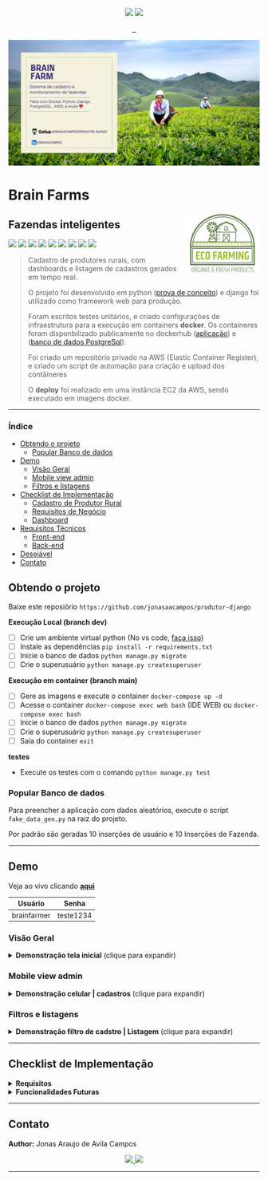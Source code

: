 <p align="center">
<a href='https://github.com/jonasaacampos'><img src='https://img.shields.io/badge/feito%20com%20%E2%9D%A4%20por-jaac-cyan'></a>
<a href='https://www.linkedin.com/in/jonasaacampos'><img src='https://img.shields.io/badge/LinkedIn-Profile-informational?style=flat&logo=linkedin&logoColor=white&color=0D76A8'></a>
</p>

<p align="center">
   <a href='https://github.com/jonasaacampos'>
      <img alt="" src="https://img.shields.io/static/v1?color=blue&label=Python&message=Full-Stack&style=for-the-badge&logo=Python"/>
      <img alt="" src="https://img.shields.io/static/v1?color=blue&label=aws&message=deploy&style=for-the-badge&logo=amazon"/>
      <img alt="" src="https://img.shields.io/static/v1?color=blue&label=docker&message=deploy&style=for-the-badge&logo=docker"/>
      </a>
</p>


![alt text](static/img/brain_farm_cover_repo.png)


<h1>Brain Farms</h1>

<img alt="logo desc..." src="static\img\repo_logo.png" width=150 align=right>



<h2>Fazendas inteligentes</h2>

![](https://img.shields.io/badge/python-informational?style=flat&logo=python&logoColor=white&color=green)
![](https://img.shields.io/badge/django-informational?style=flat&logo=django&logoColor=white&color=green_)
![](https://img.shields.io/badge/docker-informational?style=flat&logo=docker&logoColor=white&color=navy)
![](https://img.shields.io/badge/AWS-informational?style=flat&logo=amazon&logoColor=white&color=red)
![](https://img.shields.io/badge/postgre-informational?style=flat&logo=postgresql&logoColor=white&color=black)
![](https://img.shields.io/badge/mysql-informational?style=flat&logo=mysql&logoColor=white&color=pink)
![](https://img.shields.io/badge/javascript-informational?style=flat&logo=javascript&logoColor=white&color=gold)
![](https://img.shields.io/badge/HTML-informational?style=flat&logo=html5&logoColor=white&color=blue)
![](https://img.shields.io/badge/CSS-informational?style=flat&logo=css3&logoColor=white&color=pink)

> Cadastro de produtores rurais, com dashboards e listagem de cadastros gerados em tempo real.
>
> O projeto foi desenvolvido em python ([prova de conceito](https://github.com/jonasaacampos/cadastro-produtor-rural)) e django foi utilizado como framework web para produção.
>
> Foram escritos testes unitários, e criado configurações de infraestrutura para a execução em containers **docker**. Os containeres foram disponbilizado publicamente no dockerhub ([aplicação](https://hub.docker.com/repository/docker/jaacampos/produtor-django-web/general)) e ([banco de dados PostgreSql](https://hub.docker.com/repository/docker/jaacampos/produtor-django-web-psql/general)).
>
> Foi criado um repositório privado na AWS (Elastic Container Register), e criado um script de automação para criação e upload dos contâineres
>
> O **deploy** foi realizado em uma instância EC2 da AWS, sendo executado em imagens docker.

-------------

<h3>Índice</h3>

- [Obtendo o projeto](#obtendo-o-projeto)
  - [Popular Banco de dados](#popular-banco-de-dados)
- [Demo](#demo)
  - [Visão Geral](#visão-geral)
  - [Mobile view admin](#mobile-view-admin)
  - [Filtros e listagens](#filtros-e-listagens)
- [Checklist de Implementação](#checklist-de-implementação)
  - [Cadastro de Produtor Rural](#cadastro-de-produtor-rural)
  - [Requisitos de Negócio](#requisitos-de-negócio)
  - [Dashboard](#dashboard)
- [Requisitos Técnicos](#requisitos-técnicos)
  - [Front-end](#front-end)
  - [Back-end](#back-end)
- [Desejável](#desejável)
- [Contato](#contato)


## Obtendo o projeto

Baixe este reposiório `https://github.com/jonasaacampos/produtor-django`

**Execução Local (branch dev)**

- [ ] Crie um ambiente virtual python (No vs code, [faça isso](https://gist.github.com/jonasaacampos/b53a591b67321c1896d684178ca5fc2c))
- [ ] Instale as dependências `pip install -r requirements.txt`
- [ ] Inicie o banco de dados `python manage.py migrate`
- [ ] Crie o superusuário `python manage.py createsuperuser`

**Execução em container (branch main)**

- [ ] Gere as imagens e execute o container `docker-compose up -d`
- [ ] Acesse o container `docker-compose exec web bash` (IDE WEB) ou  `docker-compose exec bash`
- [ ] Inicie o banco de dados `python manage.py migrate`
- [ ] Crie o superusuário `python manage.py createsuperuser`
- [ ] Saia do container `exit`

**testes**

-  Execute os testes com o comando `python manage.py test `

### Popular Banco de dados

Para preencher a aplicação com dados aleatórios, execute o script `fake_data_gen.py` na raiz do projeto. 

Por padrão são geradas 10 inserções de usuário e 10 Inserções de Fazenda.

-----

## Demo

Veja ao vivo clicando **[aqui](http://34.207.220.87:8000)**


| Usuário       | Senha     |
|---------------|-----------|
| brainfarmer   | teste1234 |


### Visão Geral

<details>
<summary><b>Demonstração tela inicial</b> (clique para expandir)</summary>

![alt text](static/img/gifs/home_page.gif)

</details>

### Mobile view admin

<details>
<summary><b>Demonstração celular | cadastros</b> (clique para expandir)</summary>

![alt text](static/img/gifs/cadastro_mobile.gif)

</details>

### Filtros e listagens

<details>
<summary><b>Demonstração filtro de cadstro | Listagem</b> (clique para expandir)</summary>

![alt text](static/img/gifs/filtros.gif)

</details>

----------------

## Checklist de Implementação

<details><summary><b>Requisitos</b></summary>

### Cadastro de Produtor Rural

- [x] Implementar cadastro de produtor rural com os seguintes campos:
  - [x] CPF ou CNPJ
  - [x] Nome do produtor
  - [x] Nome da Fazenda
  - [x] Cidade
  - [x] Estado
  - [x] Área total em hectares da fazenda
  - [x] Área agricultável em hectares
  - [x] Área de vegetação em hectares
  - [x] Culturas plantadas (Soja, Milho, Algodão, Café, Cana de Açucar)

### Requisitos de Negócio

- [x] Possibilidade de cadastrar produtores rurais
- [x] Possibilidade de editar produtores rurais
- [x] Possibilidade de excluir produtores rurais
- [x] Validação de CPF e CNPJ digitados incorretamente
- [x] Validação para garantir que a soma de área agricultável e vegetação não seja maior que a área total da fazenda
- [x] Permitir que cada produtor plante mais de uma cultura em sua fazenda

### Dashboard

- [x] Exibir total de fazendas em quantidade 
- [x] Exibir total de fazendas em hectares (área total)
- [x] Gráfico de pizza por estado
- [x] Gráfico de pizza por cultura
- [x] Gráfico de pizza por uso de solo (Área agricultável e vegetação)

## Requisitos Técnicos

### Front-end

- [x] Utilizar Python
- [x] Criar pelo menos um teste unitário por componente (Opcional)
- [x] Criação das estruturas de dados "mockados"

### Back-end

- [x] Salvar os dados em um banco de dados Postgres
- [ ] Implementar endpoints para:
  - [ ] Cadastrar produtores rurais
  - [ ] Editar produtores rurais
  - [ ] Excluir produtores rurais
- [x] Retornar os totais para o dashboard
- [x] Criação das estruturas de dados "mockados"

## Desejável

- [x] Aplicar conceitos como SOLID, KISS, Clean Code, API Contracts, Tests, Layered Architecture

</details>


<details>
<summary> <b>Funcionalidades Futuras</b> </summary>

- [ ] Endpoints para interação com a aplicação
- [ ] Configuração de repositório para `Continous Integraion - CI`
- [ ] Inserção de gráficos dinâmicos dentro para o dashboard
- [x] Atualização de relatórios estáticos de forma assíncrona

</details>



-----
<!-- CONTACT -->
## Contato

**Author:** Jonas Araujo de Avila Campos

<p align='center'>
  <a href='https://github.com/jonasaacampos'>
    <img src='https://img.shields.io/badge/GitHub-100000?style=for-the-badge&logo=github&logoColor=white'/>
  </a>
  <a href='https://www.linkedin.com/in/jonasaacampos/'>
    <img src='https://img.shields.io/badge/LinkedIn-0077B5?style=for-the-badge&logo=linkedin&logoColor=white'/>
  </a>
</p>

-----